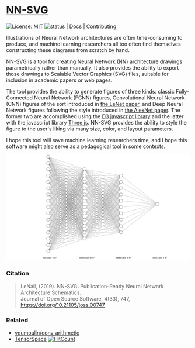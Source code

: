 # [NN-SVG](https://alexlenail.me/NN-SVG/)

[![License: MIT](https://img.shields.io/badge/License-MIT-yellow.svg)](https://opensource.org/licenses/MIT)
[![status](https://joss.theoj.org/papers/52b511ab107595a805107aa4ad70161d/status.svg)](https://joss.theoj.org/papers/52b511ab107595a805107aa4ad70161d)
| [Docs](https://github.com/zfrenchee/NN-SVG/wiki) | [Contributing](https://github.com/zfrenchee/NN-SVG/wiki/Contributing)

Illustrations of Neural Network architectures are often time-consuming to produce, and machine learning researchers all too often find themselves constructing these diagrams from scratch by hand.

NN-SVG is a tool for creating Neural Network (NN) architecture drawings parametrically rather than manually. It also provides the ability to export those drawings to Scalable Vector Graphics (SVG) files, suitable for inclusion in academic papers or web pages.

The tool provides the ability to generate figures of three kinds: classic Fully-Connected Neural Network (FCNN) figures, Convolutional Neural Network (CNN) figures of the sort introduced in [the LeNet paper](http://yann.lecun.com/exdb/publis/pdf/lecun-01a.pdf), and Deep Neural Network figures following the style introduced in [the AlexNet paper](https://papers.nips.cc/paper/4824-imagenet-classification-with-deep-convolutional-neural-networks.pdf). The former two are accomplished using the [D3 javascript library](https://d3js.org/) and the latter with the javascript library [Three.js](https://threejs.org/). NN-SVG provides the ability to style the figure to the user's liking via many size, color, and layout parameters.

I hope this tool will save machine learning researchers time, and I hope this software might also serve as a pedagogical tool in some contexts.

<img src="./example.svg">


### Citation

> LeNail, (2019). NN-SVG: Publication-Ready Neural Network Architecture Schematics. <br>
> Journal of Open Source Software, 4(33), 747, https://doi.org/10.21105/joss.00747

### Related

- [vdumoulin/conv_arithmetic](https://github.com/vdumoulin/conv_arithmetic)
- [TensorSpace](https://github.com/tensorspace-team/tensorspace)
 [![HitCount](https://hits.dwyl.com/john-smiths-is-me/john-smiths-is-megithubio.svg?style=flat-square&show=unique)](http://hits.dwyl.com/john-smiths-is-me/john-smiths-is-megithubio)